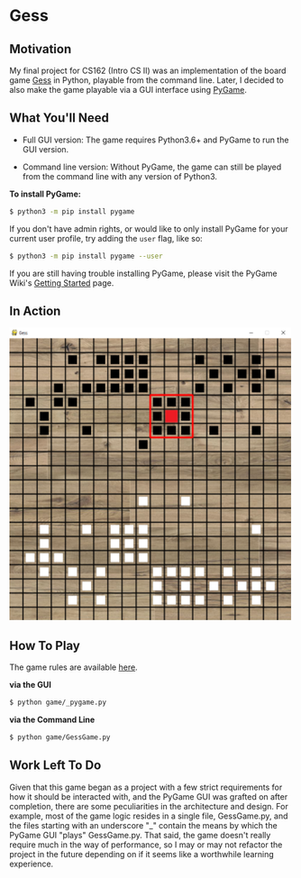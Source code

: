 # Gess

## Motivation

My final project for CS162 (Intro CS II) was an implementation of the board game [Gess](https://www.chessvariants.com/crossover.dir/gess.html) in Python, playable from the command line. Later, I decided to also make the game playable via a GUI interface using [PyGame](https://www.pygame.org/).

## What You'll Need

* Full GUI version: 
The game requires Python3.6+ and PyGame to run the GUI version. 

* Command line version:
Without PyGame, the game can still be played from the command line with any version of Python3.

**To install PyGame:**

```bash
$ python3 -m pip install pygame
```

If you don't have admin rights, or would like to only install PyGame for your current user profile, try adding the `user` flag, like so:

```bash
$ python3 -m pip install pygame --user
```

If you are still having trouble installing PyGame, please visit the PyGame Wiki's [Getting Started](https://www.pygame.org/wiki/GettingStarted) page.

## In Action

![Image of game being played](images/in_action_sm.png)

## How To Play

The game rules are available [here](https://www.chessvariants.com/crossover.dir/gess.html#:~:text=There%20are%20two%20players%2C%20black,belonging%20to%20the%20opposing%20player.).

**via the GUI**

```bash
$ python game/_pygame.py
```

**via the Command Line**

```bash
$ python game/GessGame.py
```

## Work Left To Do

Given that this game began as a project with a few strict requirements for how it should be interacted with, and the PyGame GUI was grafted on after completion, there are some peculiarities in the architecture and design. For example, most of the game logic resides in a single file, GessGame.py, and the files starting with an underscore "_" contain the means by which the PyGame GUI "plays" GessGame.py. That said, the game doesn't really require much in the way of performance, so I may or may not refactor the project in the future depending on if it seems like a worthwhile learning experience.
